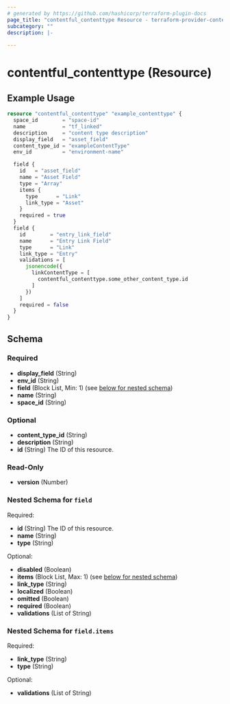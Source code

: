 ```yaml
---
# generated by https://github.com/hashicorp/terraform-plugin-docs
page_title: "contentful_contenttype Resource - terraform-provider-contentful"
subcategory: ""
description: |-
  
---
```


# contentful_contenttype (Resource)



## Example Usage

```terraform
resource "contentful_contenttype" "example_contenttype" {
  space_id        = "space-id"
  name            = "tf_linked"
  description     = "content type description"
  display_field   = "asset_field"
  content_type_id = "exampleContentType"
  env_id          = "environment-name"

  field {
    id   = "asset_field"
    name = "Asset Field"
    type = "Array"
    items {
      type      = "Link"
      link_type = "Asset"
    }
    required = true
  }
  field {
    id        = "entry_link_field"
    name      = "Entry Link Field"
    type      = "Link"
    link_type = "Entry"
    validations = [
      jsonencode({
        linkContentType = [
          contentful_contenttype.some_other_content_type.id
        ]
      })
    ]
    required = false
  }
}
```

<!-- schema generated by tfplugindocs -->
## Schema

### Required

- **display_field** (String)
- **env_id** (String)
- **field** (Block List, Min: 1) (see [below for nested schema](#nestedblock--field))
- **name** (String)
- **space_id** (String)

### Optional

- **content_type_id** (String)
- **description** (String)
- **id** (String) The ID of this resource.

### Read-Only

- **version** (Number)

<a id="nestedblock--field"></a>
### Nested Schema for `field`

Required:

- **id** (String) The ID of this resource.
- **name** (String)
- **type** (String)

Optional:

- **disabled** (Boolean)
- **items** (Block List, Max: 1) (see [below for nested schema](#nestedblock--field--items))
- **link_type** (String)
- **localized** (Boolean)
- **omitted** (Boolean)
- **required** (Boolean)
- **validations** (List of String)

<a id="nestedblock--field--items"></a>
### Nested Schema for `field.items`

Required:

- **link_type** (String)
- **type** (String)

Optional:

- **validations** (List of String)


